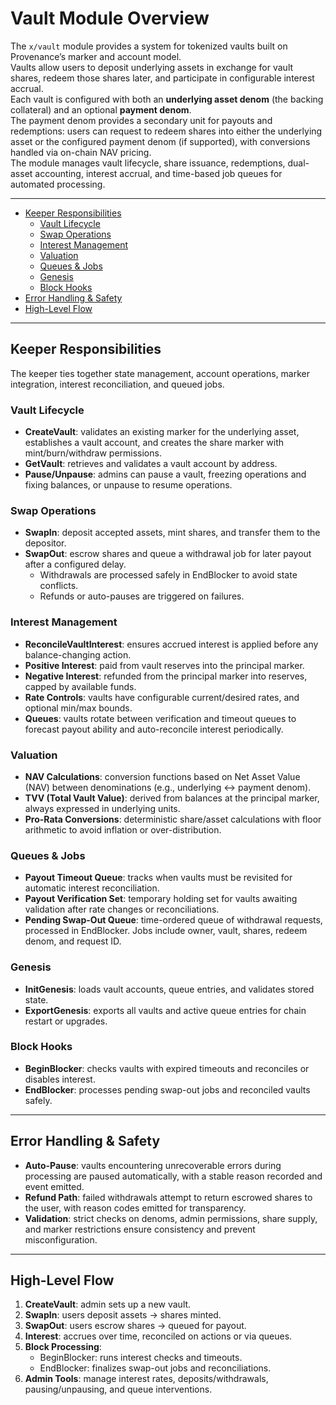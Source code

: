 # Vault Module Overview

The `x/vault` module provides a system for tokenized vaults built on Provenance’s marker and account model.  
Vaults allow users to deposit underlying assets in exchange for vault shares, redeem those shares later, and participate in configurable interest accrual.  
Each vault is configured with both an **underlying asset denom** (the backing collateral) and an optional **payment denom**.  
The payment denom provides a secondary unit for payouts and redemptions: users can request to redeem shares into either the underlying asset or the configured payment denom (if supported), with conversions handled via on-chain NAV pricing.  
The module manages vault lifecycle, share issuance, redemptions, dual-asset accounting, interest accrual, and time-based job queues for automated processing.

---
<!-- TOC 2 2 -->
- [Keeper Responsibilities](#keeper-responsibilities)
  - [Vault Lifecycle](#vault-lifecycle)
  - [Swap Operations](#swap-operations)
  - [Interest Management](#interest-management)
  - [Valuation](#valuation)
  - [Queues & Jobs](#queues--jobs)
  - [Genesis](#genesis)
  - [Block Hooks](#block-hooks)
- [Error Handling & Safety](#error-handling--safety)
- [High-Level Flow](#high-level-flow)

---

## Keeper Responsibilities

The keeper ties together state management, account operations, marker integration, interest reconciliation, and queued jobs.

### Vault Lifecycle
- **CreateVault**: validates an existing marker for the underlying asset, establishes a vault account, and creates the share marker with mint/burn/withdraw permissions.
- **GetVault**: retrieves and validates a vault account by address.
- **Pause/Unpause**: admins can pause a vault, freezing operations and fixing balances, or unpause to resume operations.

### Swap Operations
- **SwapIn**: deposit accepted assets, mint shares, and transfer them to the depositor.
- **SwapOut**: escrow shares and queue a withdrawal job for later payout after a configured delay.  
  - Withdrawals are processed safely in EndBlocker to avoid state conflicts.
  - Refunds or auto-pauses are triggered on failures.

### Interest Management
- **ReconcileVaultInterest**: ensures accrued interest is applied before any balance-changing action.
- **Positive Interest**: paid from vault reserves into the principal marker.
- **Negative Interest**: refunded from the principal marker into reserves, capped by available funds.
- **Rate Controls**: vaults have configurable current/desired rates, and optional min/max bounds.
- **Queues**: vaults rotate between verification and timeout queues to forecast payout ability and auto-reconcile interest periodically.

### Valuation
- **NAV Calculations**: conversion functions based on Net Asset Value (NAV) between denominations (e.g., underlying ↔ payment denom).
- **TVV (Total Vault Value)**: derived from balances at the principal marker, always expressed in underlying units.
- **Pro-Rata Conversions**: deterministic share/asset calculations with floor arithmetic to avoid inflation or over-distribution.

### Queues & Jobs
- **Payout Timeout Queue**: tracks when vaults must be revisited for automatic interest reconciliation.
- **Payout Verification Set**: temporary holding set for vaults awaiting validation after rate changes or reconciliations.
- **Pending Swap-Out Queue**: time-ordered queue of withdrawal requests, processed in EndBlocker. Jobs include owner, vault, shares, redeem denom, and request ID.

### Genesis
- **InitGenesis**: loads vault accounts, queue entries, and validates stored state.
- **ExportGenesis**: exports all vaults and active queue entries for chain restart or upgrades.

### Block Hooks
- **BeginBlocker**: checks vaults with expired timeouts and reconciles or disables interest.
- **EndBlocker**: processes pending swap-out jobs and reconciled vaults safely.

---

## Error Handling & Safety

- **Auto-Pause**: vaults encountering unrecoverable errors during processing are paused automatically, with a stable reason recorded and event emitted.
- **Refund Path**: failed withdrawals attempt to return escrowed shares to the user, with reason codes emitted for transparency.
- **Validation**: strict checks on denoms, admin permissions, share supply, and marker restrictions ensure consistency and prevent misconfiguration.

---

## High-Level Flow

1. **CreateVault**: admin sets up a new vault.
2. **SwapIn**: users deposit assets → shares minted.
3. **SwapOut**: users escrow shares → queued for payout.
4. **Interest**: accrues over time, reconciled on actions or via queues.
5. **Block Processing**:
   - BeginBlocker: runs interest checks and timeouts.
   - EndBlocker: finalizes swap-out jobs and reconciliations.
6. **Admin Tools**: manage interest rates, deposits/withdrawals, pausing/unpausing, and queue interventions.
